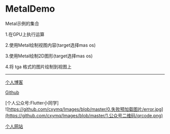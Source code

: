 # MetalDemo
Metal示例的集合

1.在GPU上执行运算

2.使用Metal绘制视图内容(target选择mas os)

3.使用Metal绘制2D图形(target选择mas os)

4.将 tga 格式的图片绘制到视图上

-----------------------------------------------------------

[个人博客](https://blog.csdn.net/Crazy_SunShine)

[Github](https://github.com/cxymq)

[个人公众号:Flutter小同学]  
![https://github.com/cxymq/Images/blob/master/0.失败预加载图片/error.jpg](https://github.com/cxymq/Images/blob/master/1.公众号二维码/qrcode.png)

[个人网站](http://chenhui.today/)
